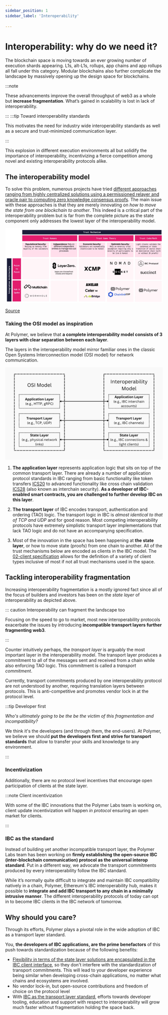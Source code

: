 ```yaml
---
sidebar_position: 1
sidebar_label: 'Interoperability'

---
```


# Interoperability: why do we need it?

The blockchain space is moving towards an ever growing number of execution shards appearing. L1s, alt-L1s, rollups, app chains and app rollups all fall under this category. Modular blockchains also further complicate the landscape by massively opening up the design space for blockchains.

:::note

These advancements improve the overall throughput of web3 as a whole but **increase fragmentation**. What’s gained in scalability is lost in lack of interoperability.

:::
:::tip Toward interoperability standards

This motivates the need for industry wide interoperability standards as well as a secure and trust-minimized communication layer.

:::

This explosion in different execution environments all but solidify the importance of interoperability, incentivizing a fierce competition among novel and existing interoperability protocols alike.

## The interoperability model

To solve this problem, numerous projects have tried [different approaches ranging from highly centralized solutions using a permissioned relayer and oracle pair to computing zero knowledge consensus proofs](https://longhashvc.medium.com/navigating-the-web-of-interoperability-a-deep-dive-into-arbitrary-message-passing-protocols-43a469b9e7d). The main issue with these approaches is that they are merely innovating on _how to move the state from one blockchain to another_. This indeed is a critical part of the interoperability problem but is far from the complete picture as the state component only addresses the lowest layer of the interoperability model.

![the interoperability landscape](../../static/img/background/interop-landscape.png)

[Source](https://longhashvc.medium.com/navigating-the-web-of-interoperability-a-deep-dive-into-arbitrary-message-passing-protocols-43a469b9e7d)

### Taking the OSI model as inspiration

At Polymer, we believe that **a complete interoperability model consists of 3 layers with clear separation between each layer**.

The layers in the interoperability model mirror familiar ones in the classic Open Systems Interconnection model (OSI model) for network communication.

![OSI model comparison of interoperability model](../../static/img/background/OSI-comp.png)

1. **The application layer** represents application logic that sits on top of the common transport layer. There are already a number of application protocol standards in IBC ranging from basic functionality like token transfers [ICS20](https://github.com/cosmos/ibc/tree/main/spec/app/ics-020-fungible-token-transfer) to advanced functionality like cross chain validation [ICS28](https://github.com/cosmos/ibc/tree/main/spec/app/ics-028-cross-chain-validation) (also known as interchain security). **As a developer of IBC-enabled smart contracts, you are challenged to further develop IBC on this layer**.

2. **The transport layer** of IBC encodes transport, authentication and ordering (TAO) logic. The transport logic in IBC is _almost identical to that of TCP and UDP_ and for good reason. Most competing interoperability protocols have extremely simplistic transport layer implementations that lack TAO logic and do not have an accompanying specification.

3. Most of the innovation in the space has been happening at **the state layer**, or how to move state (proofs) from one chain to another. All of the trust mechanisms below are encoded as clients in the IBC model. The [02-client specification](https://github.com/cosmos/ibc/tree/main/spec/core/ics-002-client-semantics) allows for the definition of a variety of client types inclusive of most if not all trust mechanisms used in the space.

## Tackling interoperability fragmentation

Increasing interoperability fragmentation is a mostly ignored fact since all of the focus of builders and investors has been on the _state layer_ of interoperability as depicted above.

::: caution Interoperability can fragment the landscape too

Focusing on the speed to go to market, most new interoperability protocols exacerbate the issues by introducing **incompatible transport layers further fragmenting web3**.

:::

Counter intuitively perhaps, the _transport layer_ is arguably the most important layer in the interoperability model. The transport layer produces a commitment to all of the messages sent and received from a chain while also enforcing TAO logic. This commitment is called a _transport commitment_.

<!-- TODO: add link to transport commitment section -->

Currently, transport commitments produced by one interoperability protocol are not understood by another, requiring translation layers between protocols. This is anti-competitive and promotes vendor lock in at the protocol level.

:::tip Developer first

_Who's ultimately going to be the be the victim of this fragmentation and incompatibility?_

We think it's the developers (and through them, the end-users). At Polymer, we believe we should **put the developers first and strive for transport standards** that allow to transfer your skills and knowledge to any environment.

:::

### Incentivization

Additionally, there are no protocol level incentives that encourage open participation of clients at the state layer.

:::note Client incentivization

With some of the IBC innovations that the Polymer Labs team is working on, client update incentivization will happen _in protocol_ ensuring an open market for clients.

:::

### IBC as the standard

Instead of building yet another incompatible transport layer, the Polymer Labs team has been working on **firmly establishing the open-source IBC (inter-blockchain communication) protocol as the universal interop standard**. Put in a different way, we advocate the transport commitments produced by every interoperability follow the IBC standard.

While it’s normally quite difficult to integrate and maintain IBC compatibility natively in a chain, Polymer, Ethereum's IBC interoperability hub, makes it possible to **integrate and add IBC transport to any chain in a minimally intrusive manner**. The different interoperability protocols of today can opt in to become IBC clients in the IBC network of tomorrow.


## Why should you care?

Through its efforts, Polymer plays a pivotal role in the wide adoption of IBC as a transport layer standard.

You, **the developers of IBC applications, are the prime benefactors** of this push towards standardization because of the following benefits:


- [Flexibility in terms of the state layer solutions are encapsulated in the IBC client interface](../concepts/ibc/ibc-clients.md), so they don't interfere with the standardization of transport commitments. This will lead to your developer experience being similar when developing cross-chain applications, no matter what chains and ecosystems are involved.
- No vendor lock-in, but open-source contributions and freedom of choice on the protocol level
- With [IBC as the transport layer standard](../concepts/ibc/ibc.md), efforts towards developer tooling, education and support with respect to interoperability will grow much faster without fragmentation holding the space back.



